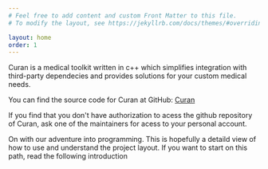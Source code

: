 ```yaml
---
# Feel free to add content and custom Front Matter to this file.
# To modify the layout, see https://jekyllrb.com/docs/themes/#overriding-theme-defaults

layout: home
order: 1
---
```



Curan is a medical toolkit written in c++ which simplifies integration with third-party dependecies and provides solutions for your custom medical needs. 

You can find the source code for Curan at GitHub:
[Curan](https://github.com/Human-Robotics-Lab/Curan/tree/main)

If you find that you don't have authorization to acess the github repository of Curan, ask one of the maintainers for acess to your personal account.

On with our adventure into programming. This is hopefully a detaild view of how to use and understand the project layout. If you want to start on this path, read the following introduction 

[Human-Robotics-Lab-organization]: https://github.com/Human-Robotics-Lab
